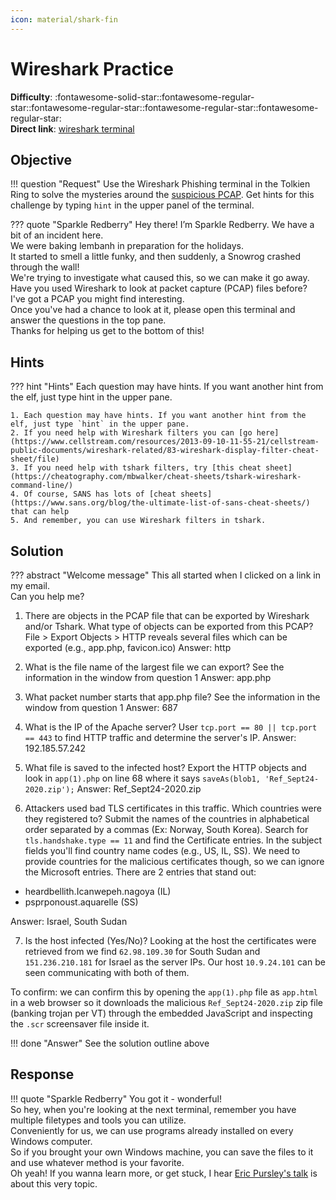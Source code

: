 ```yaml
---
icon: material/shark-fin
---
```


# Wireshark Practice

**Difficulty**: :fontawesome-solid-star::fontawesome-regular-star::fontawesome-regular-star::fontawesome-regular-star::fontawesome-regular-star:<br/>
**Direct link**: [wireshark terminal](https://hhc22-wetty.kringlecon.com/?&challenge=wireshark&id=71b0b8c5-e089-4281-95d7-dfe14c59e7c7)


## Objective

!!! question "Request"
    Use the Wireshark Phishing terminal in the Tolkien Ring to solve the mysteries around the [suspicious PCAP](https://storage.googleapis.com/hhc22_player_assets/suspicious.pcap). Get hints for this challenge by typing `hint` in the upper panel of the terminal.

??? quote "Sparkle Redberry"
    Hey there! I’m Sparkle Redberry. We have a bit of an incident here.<br/>
    We were baking lembanh in preparation for the holidays.<br/>
    It started to smell a little funky, and then suddenly, a Snowrog crashed through the wall!<br/>
    We're trying to investigate what caused this, so we can make it go away.<br/>
    Have you used Wireshark to look at packet capture (PCAP) files before?<br/>
    I've got a PCAP you might find interesting.<br/>
    Once you've had a chance to look at it, please open this terminal and answer the questions in the top pane.<br/>
    Thanks for helping us get to the bottom of this!


## Hints

??? hint "Hints"
    Each question may have hints. If you want another hint from the elf, just type hint in the upper pane.

    1. Each question may have hints. If you want another hint from the elf, just type `hint` in the upper pane.
    2. If you need help with Wireshark filters you can [go here](https://www.cellstream.com/resources/2013-09-10-11-55-21/cellstream-public-documents/wireshark-related/83-wireshark-display-filter-cheat-sheet/file)
    3. If you need help with tshark filters, try [this cheat sheet](https://cheatography.com/mbwalker/cheat-sheets/tshark-wireshark-command-line/)
    4. Of course, SANS has lots of [cheat sheets](https://www.sans.org/blog/the-ultimate-list-of-sans-cheat-sheets/) that can help
    5. And remember, you can use Wireshark filters in tshark.


## Solution

??? abstract "Welcome message"
    This all started when I clicked on a link in my email.<br/>
    Can you help me?

1. There are objects in the PCAP file that can be exported by Wireshark and/or Tshark. What type of objects can be exported from this PCAP?
File > Export Objects > HTTP reveals several files which can be exported (e.g., app.php, favicon.ico)
Answer: http

1. What is the file name of the largest file we can export?
See the information in the window from question 1
Answer: app.php

1. What packet number starts that app.php file?
See the information in the window from question 1
Answer: 687

1. What is the IP of the Apache server?
User `tcp.port == 80 || tcp.port == 443` to find HTTP traffic and determine the server's IP.
Answer: 192.185.57.242

1. What file is saved to the infected host?
Export the HTTP objects and look in `app(1).php` on line 68 where it says `saveAs(blob1, 'Ref_Sept24-2020.zip');`
Answer: Ref_Sept24-2020.zip

1. Attackers used bad TLS certificates in this traffic. Which countries were they registered to? Submit the names of the countries in alphabetical order separated by a commas (Ex: Norway, South Korea).
Search for `tls.handshake.type == 11` and find the Certificate entries. In the subject fields you'll find country name codes (e.g., US, IL, SS). We need to provide countries for the malicious certificates though, so we can ignore the Microsoft entries. There are 2 entries that stand out:
- heardbellith.Icanwepeh.nagoya (IL)
- psprponoust.aquarelle (SS)

Answer: Israel, South Sudan

7. Is the host infected (Yes/No)?
Looking at the host the certificates were retrieved from we find `62.98.109.30` for South Sudan and `151.236.210.181` for Israel as the server IPs. Our host `10.9.24.101` can be seen communicating with both of them.

To confirm: we can confirm this by opening the `app(1).php` file as `app.html` in a web browser so it downloads the malicious `Ref_Sept24-2020.zip` zip file (banking trojan per VT) through the embedded JavaScript and inspecting the `.scr` screensaver file inside it.


!!! done "Answer"
    See the solution outline above


## Response

!!! quote "Sparkle Redberry"
    You got it - wonderful!<br/>
    So hey, when you're looking at the next terminal, remember you have multiple filetypes and tools you can utilize.<br/>
    Conveniently for us, we can use programs already installed on every Windows computer.<br/>
    So if you brought your own Windows machine, you can save the files to it and use whatever method is your favorite.<br/>
    Oh yeah! If you wanna learn more, or get stuck, I hear [Eric Pursley's talk](https://youtu.be/5NZeHYPMXAE) is about this very topic.
